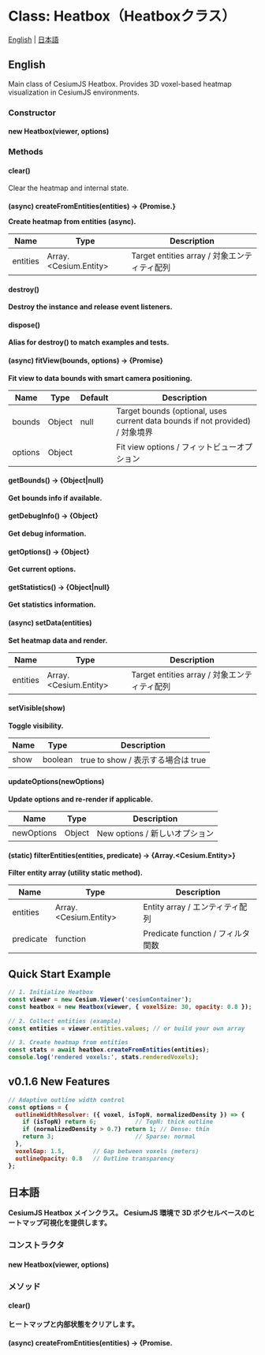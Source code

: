 # Class: Heatbox（Heatboxクラス）

[English](#english) | [日本語](#日本語)

## English

Main class of CesiumJS Heatbox.
Provides 3D voxel-based heatmap visualization in CesiumJS environments.

### Constructor

#### new Heatbox(viewer, options)

### Methods

#### clear()

Clear the heatmap and internal state.

#### (async) createFromEntities(entities) → {Promise.<Object>}

Create heatmap from entities (async).

| Name | Type | Description |
|---|---|---|
| entities | Array.<Cesium.Entity> | Target entities array / 対象エンティティ配列 |

#### destroy()

Destroy the instance and release event listeners.

#### dispose()

Alias for destroy() to match examples and tests.

#### (async) fitView(bounds, options) → {Promise}

Fit view to data bounds with smart camera positioning.

| Name | Type | Default | Description |
|---|---|---|---|
| bounds | Object | null | Target bounds (optional, uses current data bounds if not provided) / 対象境界 |
| options | Object |  | Fit view options / フィットビューオプション |

#### getBounds() → {Object|null}

Get bounds info if available.

#### getDebugInfo() → {Object}

Get debug information.

#### getOptions() → {Object}

Get current options.

#### getStatistics() → {Object|null}

Get statistics information.

#### (async) setData(entities)

Set heatmap data and render.

| Name | Type | Description |
|---|---|---|
| entities | Array.<Cesium.Entity> | Target entities array / 対象エンティティ配列 |

#### setVisible(show)

Toggle visibility.

| Name | Type | Description |
|---|---|---|
| show | boolean | true to show / 表示する場合は true |

#### updateOptions(newOptions)

Update options and re-render if applicable.

| Name | Type | Description |
|---|---|---|
| newOptions | Object | New options / 新しいオプション |

#### (static) filterEntities(entities, predicate) → {Array.<Cesium.Entity>}

Filter entity array (utility static method).

| Name | Type | Description |
|---|---|---|
| entities | Array.<Cesium.Entity> | Entity array / エンティティ配列 |
| predicate | function | Predicate function / フィルタ関数 |


## Quick Start Example

```javascript
// 1. Initialize Heatbox
const viewer = new Cesium.Viewer('cesiumContainer');
const heatbox = new Heatbox(viewer, { voxelSize: 30, opacity: 0.8 });

// 2. Collect entities (example)
const entities = viewer.entities.values; // or build your own array

// 3. Create heatmap from entities
const stats = await heatbox.createFromEntities(entities);
console.log('rendered voxels:', stats.renderedVoxels);
```

## v0.1.6 New Features

```javascript
// Adaptive outline width control
const options = {
  outlineWidthResolver: ({ voxel, isTopN, normalizedDensity }) => {
    if (isTopN) return 6;           // TopN: thick outline
    if (normalizedDensity > 0.7) return 1; // Dense: thin
    return 3;                       // Sparse: normal
  },
  voxelGap: 1.5,        // Gap between voxels (meters)
  outlineOpacity: 0.8   // Outline transparency
};
```

## 日本語

CesiumJS Heatbox メインクラス。
CesiumJS 環境で 3D ボクセルベースのヒートマップ可視化を提供します。

### コンストラクタ

#### new Heatbox(viewer, options)

### メソッド

#### clear()

ヒートマップと内部状態をクリアします。

#### (async) createFromEntities(entities) → {Promise.<Object>}

エンティティからヒートマップを作成（非同期 API）。

| 名前 | 型 | 説明 |
|---|---|---|
| entities | Array.<Cesium.Entity> | Target entities array / 対象エンティティ配列 |

#### destroy()

インスタンスを破棄し、イベントリスナーを解放します。

#### dispose()

互換性のための別名。destroy() を呼び出します。

#### (async) fitView(bounds, options) → {Promise}

データ境界にスマートなカメラ位置でビューをフィットします。

| 名前 | 型 | 既定値 | 説明 |
|---|---|---|---|
| bounds | Object | null | Target bounds (optional, uses current data bounds if not provided) / 対象境界 |
| options | Object |  | Fit view options / フィットビューオプション |

#### getBounds() → {Object|null}

境界情報を取得します（未作成の場合は null）。

#### getDebugInfo() → {Object}

デバッグ情報を取得します。

#### getOptions() → {Object}

現在のオプションを取得します。

#### getStatistics() → {Object|null}

統計情報を取得します（未作成の場合は null）。

#### (async) setData(entities)

ヒートマップデータを設定し、描画を実行します。

| 名前 | 型 | 説明 |
|---|---|---|
| entities | Array.<Cesium.Entity> | Target entities array / 対象エンティティ配列 |

#### setVisible(show)

表示/非表示を切り替えます。

| 名前 | 型 | 説明 |
|---|---|---|
| show | boolean | true to show / 表示する場合は true |

#### updateOptions(newOptions)

オプションを更新し、必要に応じて再描画します。

| 名前 | 型 | 説明 |
|---|---|---|
| newOptions | Object | New options / 新しいオプション |

#### (static) filterEntities(entities, predicate) → {Array.<Cesium.Entity>}

エンティティ配列をフィルタします（ユーティリティ・静的メソッド）。

| 名前 | 型 | 説明 |
|---|---|---|
| entities | Array.<Cesium.Entity> | Entity array / エンティティ配列 |
| predicate | function | Predicate function / フィルタ関数 |
